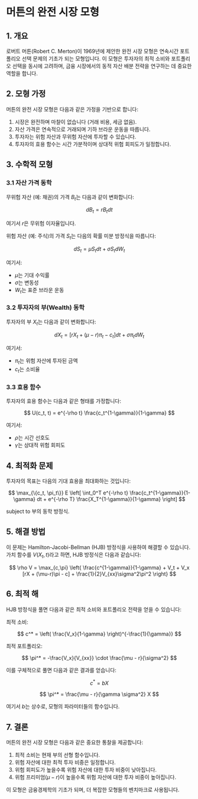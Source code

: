 # 머튼의 완전 시장 모형

## 1. 개요

로버트 머튼(Robert C. Merton)이 1969년에 제안한 완전 시장 모형은 연속시간 포트폴리오 선택 문제의 기초가 되는 모형입니다. 이 모형은 투자자의 최적 소비와 포트폴리오 선택을 동시에 고려하며, 금융 시장에서의 동적 자산 배분 전략을 연구하는 데 중요한 역할을 합니다.

## 2. 모형 가정

머튼의 완전 시장 모형은 다음과 같은 가정을 기반으로 합니다:

1. 시장은 완전하며 마찰이 없습니다 (거래 비용, 세금 없음).
2. 자산 가격은 연속적으로 거래되며 기하 브라운 운동을 따릅니다.
3. 투자자는 위험 자산과 무위험 자산에 투자할 수 있습니다.
4. 투자자의 효용 함수는 시간 가분적이며 상대적 위험 회피도가 일정합니다.

## 3. 수학적 모형

### 3.1 자산 가격 동학

무위험 자산 (예: 채권)의 가격 $B_t$는 다음과 같이 변화합니다:

$$
dB_t = rB_t dt
$$

여기서 $r$은 무위험 이자율입니다.

위험 자산 (예: 주식)의 가격 $S_t$는 다음의 확률 미분 방정식을 따릅니다:

$$
dS_t = \mu S_t dt + \sigma S_t dW_t
$$

여기서:
- $\mu$는 기대 수익률
- $\sigma$는 변동성
- $W_t$는 표준 브라운 운동

### 3.2 투자자의 부(Wealth) 동학

투자자의 부 $X_t$는 다음과 같이 변화합니다:

$$
dX_t = [rX_t + (\mu - r)\pi_t - c_t] dt + \sigma \pi_t dW_t
$$

여기서:
- $\pi_t$는 위험 자산에 투자된 금액
- $c_t$는 소비율

### 3.3 효용 함수

투자자의 효용 함수는 다음과 같은 형태를 가정합니다:

$$
U(c_t, t) = e^{-\rho t} \frac{c_t^{1-\gamma}}{1-\gamma}
$$

여기서:
- $\rho$는 시간 선호도
- $\gamma$는 상대적 위험 회피도

## 4. 최적화 문제

투자자의 목표는 다음의 기대 효용을 최대화하는 것입니다:

$$
\max_{\{c_t, \pi_t\}} E \left[ \int_0^T e^{-\rho t} \frac{c_t^{1-\gamma}}{1-\gamma} dt + e^{-\rho T} \frac{X_T^{1-\gamma}}{1-\gamma} \right]
$$

subject to 부의 동학 방정식.

## 5. 해결 방법

이 문제는 Hamilton-Jacobi-Bellman (HJB) 방정식을 사용하여 해결할 수 있습니다. 가치 함수를 $V(X_t, t)$라고 하면, HJB 방정식은 다음과 같습니다:

$$
\rho V = \max_{c,\pi} \left{ \frac{c^{1-\gamma}}{1-\gamma} + V_t + V_x [rX + (\mu-r)\pi - c] + \frac{1}{2}V_{xx}\sigma^2\pi^2 \right}
$$

## 6. 최적 해

HJB 방정식을 풀면 다음과 같은 최적 소비와 포트폴리오 전략을 얻을 수 있습니다:

최적 소비:

$$
c^* = \left( \frac{V_x}{1-\gamma} \right)^{-\frac{1}{\gamma}}
$$

최적 포트폴리오:

$$
\pi^* = -\frac{V_x}{V_{xx}} \cdot \frac{\mu - r}{\sigma^2}
$$

이를 구체적으로 풀면 다음과 같은 결과를 얻습니다:

$$
c^* = bX
$$

$$
\pi^* = \frac{\mu - r}{\gamma \sigma^2} X
$$

여기서 $b$는 상수로, 모형의 파라미터들의 함수입니다.

## 7. 결론

머튼의 완전 시장 모형은 다음과 같은 중요한 통찰을 제공합니다:

1. 최적 소비는 현재 부의 선형 함수입니다.
2. 위험 자산에 대한 최적 투자 비중은 일정합니다.
3. 위험 회피도가 높을수록 위험 자산에 대한 투자 비중이 낮아집니다.
4. 위험 프리미엄($\mu - r$)이 높을수록 위험 자산에 대한 투자 비중이 높아집니다.

이 모형은 금융경제학의 기초가 되며, 더 복잡한 모형들의 벤치마크로 사용됩니다.
